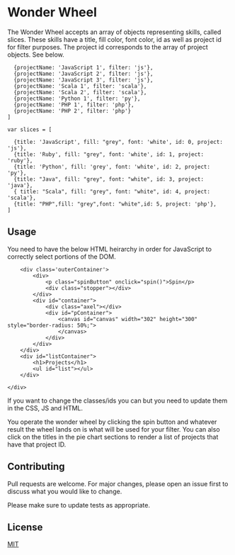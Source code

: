 # Wonder Wheel

The Wonder Wheel accepts an array of objects representing skills, called slices. These skills have a title, fill color, font color, id as well as project id for filter purposes. The project id corresponds to the array of project objects. See below.

```var projects = [
  {projectName: 'JavaScript 1', filter: 'js'},
  {projectName: 'JavaScript 2', filter: 'js'},
  {projectName: 'JavaScript 3', filter: 'js'},
  {projectName: 'Scala 1', filter: 'scala'},
  {projectName: 'Scala 2', filter: 'scala'},
  {projectName: 'Python 1', filter: 'py'},
  {projectName: 'PHP 1', filter: 'php'},
  {projectName: 'PHP 2', filter: 'php'}
]

var slices = [

  {title: 'JavaScript', fill: "grey", font: 'white', id: 0, project: 'js'},
  {title: 'Ruby', fill: "grey", font: 'white', id: 1, project: 'ruby'},
  {title: 'Python', fill: 'grey', font: 'white', id: 2, project: 'py'},
  {title: "Java", fill: "grey", font: "white", id: 3, project: 'java'},
  { title: "Scala", fill: "grey", font: "white", id: 4, project: 'scala'},
  {title: "PHP",fill: "grey",font: "white",id: 5, project: 'php'},
]
```

## Usage

You need to have the below HTML heirarchy in order for JavaScript to correctly select portions of the DOM. 

```<div id='wrapper'>
    <div class='outerContainer'>
        <div>
            <p class="spinButton" onclick="spin()">Spin</p>
            <div class="stopper"></div>
        </div>
        <div id="container">
            <div class="axel"></div>
            <div id="pContainer">
                <canvas id="canvas" width="302" height="300" style="border-radius: 50%;">
                </canvas>
            </div>
        </div>
    </div>
    <div id="listContainer">
        <h1>Projects</h1>
        <ul id="list"></ul>
    </div>

</div>
```

If you want to change the classes/ids you can but you need to update them in the CSS, JS and HTML. 

You operate the wonder wheel by clicking the spin button and whatever result the wheel lands on is what will be used for your filter. You can also click on the titles in the pie chart sections to render a list of projects that have that project ID. 

## Contributing
Pull requests are welcome. For major changes, please open an issue first to discuss what you would like to change.

Please make sure to update tests as appropriate.

## License
[MIT](https://choosealicense.com/licenses/mit/)
